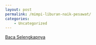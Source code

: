```yaml
---
layout: post
permalink: /mimpi-liburan-naik-pesawat/
categories:
    - Uncategorized
---
```


[Baca Selengkapnya](/09)